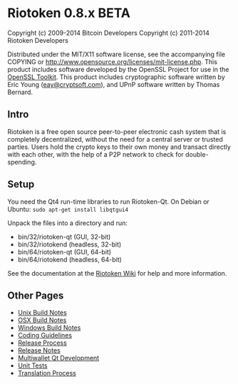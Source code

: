 Riotoken 0.8.x BETA
====================

Copyright (c) 2009-2014 Bitcoin Developers
Copyright (c) 2011-2014 Riotoken Developers

Distributed under the MIT/X11 software license, see the accompanying
file COPYING or http://www.opensource.org/licenses/mit-license.php.
This product includes software developed by the OpenSSL Project for use in the [OpenSSL Toolkit](http://www.openssl.org/). This product includes
cryptographic software written by Eric Young ([eay@cryptsoft.com](mailto:eay@cryptsoft.com)), and UPnP software written by Thomas Bernard.


Intro
---------------------
Riotoken is a free open source peer-to-peer electronic cash system that is
completely decentralized, without the need for a central server or trusted
parties.  Users hold the crypto keys to their own money and transact directly
with each other, with the help of a P2P network to check for double-spending.


Setup
---------------------
You need the Qt4 run-time libraries to run Riotoken-Qt. On Debian or Ubuntu:
	`sudo apt-get install libqtgui4`

Unpack the files into a directory and run:

- bin/32/riotoken-qt (GUI, 32-bit)
- bin/32/riotokend (headless, 32-bit)
- bin/64/riotoken-qt (GUI, 64-bit)
- bin/64/riotokend (headless, 64-bit)

See the documentation at the [Riotoken Wiki](http://riotoken.info)
for help and more information.


Other Pages
---------------------
- [Unix Build Notes](build-unix.md)
- [OSX Build Notes](build-osx.md)
- [Windows Build Notes](build-msw.md)
- [Coding Guidelines](coding.md)
- [Release Process](release-process.md)
- [Release Notes](release-notes.md)
- [Multiwallet Qt Development](multiwallet-qt.md)
- [Unit Tests](unit-tests.md)
- [Translation Process](translation_process.md)
